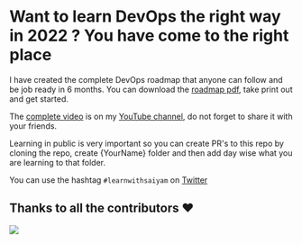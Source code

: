# Want to learn DevOps the right way in 2022 ? You have come to the right place

I have created the complete DevOps roadmap that anyone can follow and be job ready in 6 months. You can download the [roadmap pdf](https://github.com/saiyam1814/devopsroadmap2022/blob/main/DevOps%20roadmap%202022.pdf), take print out and get started. 

The [complete video](https://youtu.be/7l_n97Mt0ko) is on my [YouTube channel](https://saiyampathak.com/youtube), do not forget to share it with your friends.

Learning in public is very important so you can create PR's to this repo by cloning the repo, create {YourName} folder and then add day wise what you are learning to that folder.

You can use the hashtag `#learnwithsaiyam` on [Twitter](https://twitter.com/saiyampathak)

## Thanks to all the contributors ❤️
<a href = "https://github.com/saiyam1814/DevOpsRoadmap2022/graphs/contributors">
  <img src = "https://contrib.rocks/image?repo=saiyam1814/DevOpsRoadmap2022"/>
</a>
